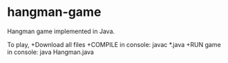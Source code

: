 # hangman-game
Hangman game implemented in Java. 

To play, 
+Download all files
+COMPILE in console: javac *.java
+RUN game in console: java Hangman.java
